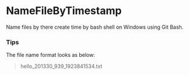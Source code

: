 # NameFileByTimestamp
Name files by there create time by bash shell on Windows using Git Bash.


### Tips
The file name format looks as below:
> hello_201330_939_1923841534.txt
